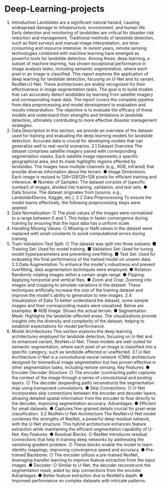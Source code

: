 # Deep-Learning-projects
1. Introduction
Landslides are a significant natural hazard, causing widespread damage to
infrastructure, environment, and human life. Early detection and monitoring of
landslides are critical for disaster risk reduction and management. Traditional
methods of landslide detection, such as field surveys and manual image
interpretation, are time-consuming and resource-intensive.
In recent years, remote sensing technologies combined with machine learning
have emerged as powerful tools for landslide detection. Among these, deep
learning, a subset of machine learning, has shown exceptional performance in
image analysis tasks, including semantic segmentation, where each pixel in an
image is classified.
This report explores the application of deep learning for landslide detection,
focusing on U-Net and its variant, ResNet+U-Net. These architectures are widely
recognized for their effectiveness in image segmentation tasks. The goal is to
build models that can accurately detect landslides by learning from satellite
imagery and corresponding mask data.
The report covers the complete pipeline from data preprocessing and model
development to evaluation and results interpretation. The objective is to evaluate
the efficacy of these models and understand their strengths and limitations in
landslide detection, ultimately contributing to more effective disaster
management strategies.
2. Data Description
In this section, we provide an overview of the dataset used for
training and evaluating the deep learning models for landslide
detection. Accurate data is crucial for developing models that can
generalize well to real-world scenarios.
2.1 Dataset Overview
The dataset comprises satellite imagery paired with
corresponding segmentation masks. Each satellite image
represents a specific geographical area, and its mask highlights
regions affected by landslides. The images have multiple channels
(e.g., RGB, infrared) that provide diverse information about the
terrain.
● Image Dimensions: Each image is resized to
128×128128×128 pixels for efficient training and inference.
● Number of Samples: The dataset consists of [specific
number] of images, divided into training, validation, and
test sets.
● Data Source: The dataset originates from [source, e.g.,
Landslide4Sense, Kaggle, etc.].
2.2 Data Preprocessing
To ensure the model learns effectively, the following
preprocessing steps were applied:
1. Data Normalization:
○ The pixel values of the images were normalized to a
range between 0 and 1. This helps in faster
convergence during training by ensuring that the
input data has a uniform scale.
2. Handling Missing Values:
○ Missing or NaN values in the dataset were replaced
with small constants to avoid computational errors
during training.
3. Train-Validation-Test Split:
○ The dataset was split into three subsets:
■ Training Set: Used for model training.
■ Validation Set: Used for tuning model
hyperparameters and preventing overfitting.
■ Test Set: Used for evaluating the final
performance of the trained model on unseen
data.
2.3 Data Augmentation
To enhance the model's robustness and prevent overfitting, data
augmentation techniques were employed:
● Rotation: Randomly rotating images within a certain angle
range.
● Flipping: Applying horizontal and vertical flips.
● Zoom and Crop: Zooming into images and cropping to
simulate variations in the dataset.
These techniques artificially increase the size of the training
dataset and improve the model's ability to generalize to new
images.
2.4 Visualization of Data
To better understand the dataset, some sample images and their
corresponding masks were visualized. Below are examples:
● RGB Image: Shows the actual terrain.
● Segmentation Mask: Highlights the landslide-affected
areas.
The visualizations provide insights into the diversity and
complexity of the dataset, helping to establish expectations for
model performance.
3. Model Architectures
This section explores the deep learning architectures employed for landslide
detection, focusing on U-Net and its enhanced variant, ResNet+U-Net.
These models are well-suited for semantic segmentation, where each pixel
of an image is classified into a specific category, such as landslide-affected
or unaffected.
3.1 U-Net Architecture
U-Net is a convolutional neural network (CNN) architecture designed for
biomedical image segmentation but has proven effective in other
segmentation tasks, including remote sensing.
Key Features:
● Encoder-Decoder Structure:
○ The encoder (contracting path) captures the context of the
image through a series of convolutional and pooling layers.
○ The decoder (expanding path) reconstructs the segmentation
map using transposed convolutions.
● Skip Connections:
○ U-Net incorporates skip connections between the encoder and
decoder layers, allowing detailed spatial information from the
encoder to flow directly to the decoder, improving
segmentation accuracy.
Advantages:
● Efficient for small datasets.
● Captures fine-grained details crucial for pixel-wise classification.
3.2 ResNet+U-Net Architecture
The ResNet+U-Net model combines the strengths of ResNet, a powerful
deep residual network, with the U-Net structure. This hybrid architecture
enhances feature extraction while maintaining the efficient segmentation
capability of U-Net.
Key Features:
● Residual Blocks:
○ ResNet introduces residual connections that help in training
deep networks by addressing the vanishing gradient problem.
○ These blocks enable the model to learn identity mappings,
improving convergence speed and accuracy.
● Pre-trained Backbone:
○ The encoder utilizes a pre-trained ResNet, leveraging transfer
learning to improve feature extraction from the input images.
● Decoder:
○ Similar to U-Net, the decoder reconstructs the segmentation
mask, aided by skip connections from the encoder.
Advantages:
● Better feature extraction due to ResNet’s depth.
● Improved performance on complex datasets with intricate patterns.
